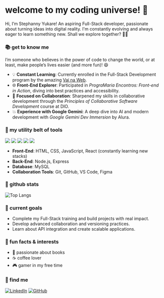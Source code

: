 # welcome to my coding universe! 💫

Hi, I’m Stephanny Yukare! An aspiring Full-Stack developer, passionate about turning ideas into digital reality. I'm constantly evolving and always eager to learn something new. Shall we explore together? 🚀✨

### 📚 get to know me
I’m someone who believes in the power of code to change the world, or at least, make people’s lives easier (and more fun)! 😄

- 💡 **Constant Learning**: Currently enrolled in the Full-Stack Development program by the amazing [Vai na Web](https://www.vainaweb.com.br/).
- 🌐 **Front-End Explorer**: Participated in *PrograMaria Encontros: Front-end in Action*, diving into best practices and accessibility.
- 🤝 **Focused on Collaboration**: Sharpened my skills in collaborative development through the *Principles of Collaborative Software Development* course at DIO.
- 💥 **Experience with Google Gemini**: A deep dive into AI and modern development with *Google Gemini Dev Immersion* by Alura.


### 🔧 my utility belt of tools
<img src="https://img.shields.io/badge/HTML-E34F26?logo=html5&logoColor=white" /> <img src="https://img.shields.io/badge/CSS-1572B6?logo=css3&logoColor=white" /> <img src="https://img.shields.io/badge/JavaScript-F7DF1E?logo=javascript&logoColor=black" /> <img src="https://img.shields.io/badge/React-61DAFB?logo=react&logoColor=black" /> <img src="https://img.shields.io/badge/Node.js-339933?logo=node.js&logoColor=white" /> 

- **Front-End**: HTML, CSS, JavaScript, React (constantly learning new stacks)
- **Back-End**: Node.js, Express
- **Database**: MySQL
- **Collaboration Tools**: Git, GitHub, VS Code, Figma

### 🌟 github stats

![Top Langs](https://github-readme-stats-git-masterrstaa-rickstaa.vercel.app/api/top-langs/?username=yukare-dev&layout=compact&bg_color=000&border_color=30A3DC&title_color=E94D5F&text_color=FFF)


### 🎯 current goals
- Complete my Full-Stack training and build projects with real impact.
- Develop advanced collaboration and versioning practices.
- Learn about API integration and create scalable applications.

### 🌱 fun facts & interests
- 📖 passionate about books
- ☕ coffee lover
- 🎮 gamer in my free time

### 💜 find me

[![LinkedIn](https://img.shields.io/badge/LinkedIn-0077B5?style=for-the-badge&logo=linkedin&logoColor=white)](https://www.linkedin.com/in/yukare/)
[![GitHub](https://img.shields.io/badge/GitHub-100000?style=for-the-badge&logo=github&logoColor=white)](https://github.com/yukare-dev)

